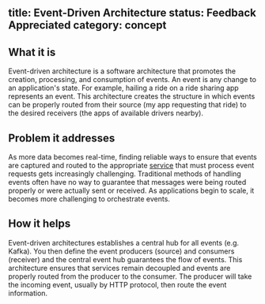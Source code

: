 title: Event-Driven Architecture
status: Feedback Appreciated
category: concept
---

## What it is

Event-driven architecture is a software architecture that promotes the creation, processing, and consumption of events.
An event is any change to an application's state.
For example, hailing a ride on a ride sharing app represents an event.
This architecture creates the structure in which events can be properly routed from their source (my app requesting that ride) to the desired receivers (the apps of available drivers nearby).

## Problem it addresses

As more data becomes real-time, finding reliable ways to ensure that events are captured and routed to the appropriate [service](https://glossary.cncf.io/service/) that must process event requests gets increasingly challenging.
Traditional methods of handling events often have no way to guarantee that messages were being routed properly or were actually sent or received.
As applications begin to scale, it becomes more challenging to orchestrate events.

## How it helps

Event-driven architectures establishes a central hub for all events (e.g. Kafka).
You then define the event producers (source) and consumers (receiver) and the central event hub guarantees the flow of events.
This architecture ensures that services remain decoupled and events are properly routed from the producer to the consumer.
The producer will take the incoming event, usually by HTTP protocol, then route the event information.
